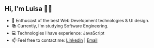 ## Hi, I'm Luisa 👋🏻

 - 🧠 Enthusiast of the best Web Development technologies & UI design.
 - 📚 Currently, I'm studying Software Engineering.
 - 💻 Technologies I have experience: JavaScript
 - 📫 Feel free to contact me: <a href="https://www.linkedin.com/in/luisasimonetto" target="_blank">Linkedin</a> | <a href="mailto:luuhsimonetto@hotmail.com" target="_blank">Email</a>
